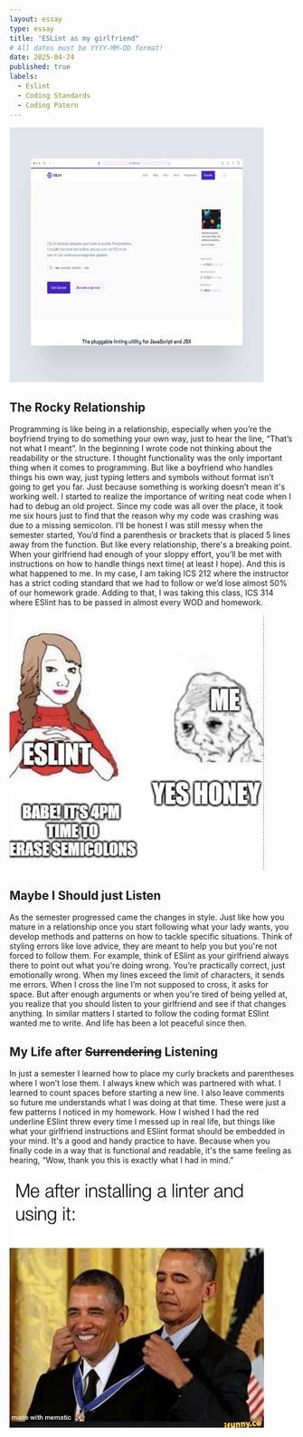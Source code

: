 ```yaml
---
layout: essay
type: essay
title: "ESLint as my girlfriend"
# All dates must be YYYY-MM-DD format!
date: 2025-04-24
published: true
labels:
  - Eslint
  - Coding Standards
  - Coding Patern
---
```



<img src="https://github.com/dominic-isaac-molina/dominic-isaac-molina.github.io/blob/main/img/homepage-animation.gif?raw=true" width="450" height="450">

## The Rocky Relationship 

Programming is like being in a relationship, especially when you’re the boyfriend trying to do something your own way, just to hear the line, “That’s not what I meant”. In the beginning I wrote code not thinking about the readability or the structure. I thought functionality was the only important thing when it comes to programming. But like a boyfriend who handles things his own way, just typing letters and symbols without format isn’t going to get you far. Just because something is working doesn’t mean it's working well. I started to realize the importance of writing neat code when I had to debug an old project. Since my code was all over the place, it took me six hours just to find that the reason why my code was crashing was due to a missing semicolon. I’ll be honest I was still messy when the semester started, You’d find a parenthesis or brackets that is placed 5 lines away from the function. But like every relationship, there's a breaking point. When your girlfriend had enough of your sloppy effort, you’ll be met with instructions on how to handle things next time( at least I hope). And this is what happened to me. In my case, I am taking ICS 212 where the instructor has a strict coding standard that we had to follow or we’d lose almost 50% of our homework grade. Adding to that, I was taking this class, ICS 314 where ESlint has to be passed in almost every WOD and homework. 

<img src="https://github.com/dominic-isaac-molina/dominic-isaac-molina.github.io/blob/main/img/hun.png?raw=true" width="450" height="450">

## Maybe I Should just Listen

As the semester progressed came the changes in style. Just like how you mature in a relationship once you start following what your lady wants, you develop methods and patterns on how to tackle specific situations. Think of styling errors like love advice, they are meant to help you but you're not forced to follow them. For example, think of ESlint as your girlfriend always there to point out what you're doing wrong. You’re practically correct, just emotionally wrong. When my lines exceed the limit of characters, it sends me errors. When I cross the line I’m not supposed to cross, it asks for space. But after enough arguments or when you're tired of being yelled at, you realize that you should listen to your girlfriend and see if that changes anything. In similar matters I started to follow the coding format ESlint wanted me to write. And life has been a lot peaceful since then. 

## My Life after <s>Surrendering</s> Listening

In just a semester I learned how to place my curly brackets and parentheses where I won’t lose them. I always knew which was partnered with what. I learned to count spaces before starting a new line. I also leave comments so future me understands what I was doing at that time. These were just a few patterns I noticed in my homework. How I wished I had the red underline ESlint threw every time I messed up in real life, but things like what your girlfriend instructions and ESlint format should be embedded in your mind. It's a good and handy practice to have. Because when you finally code in a way that is functional and readable, it's the same feeling as hearing, “Wow, thank you this is exactly what I had in mind.” 


<img src="https://github.com/dominic-isaac-molina/dominic-isaac-molina.github.io/blob/main/img/obama.jpg?raw=true" width="450" height="450">

